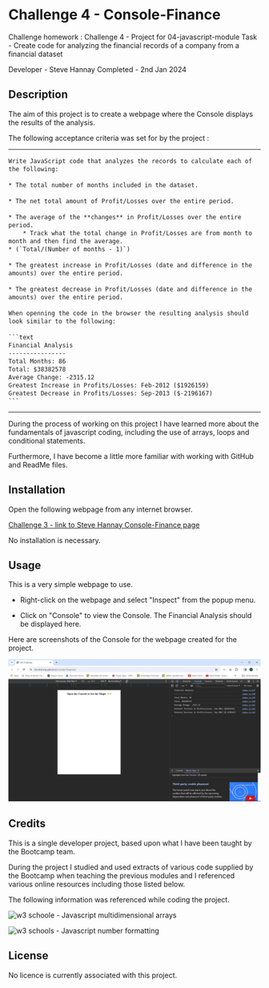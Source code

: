 # Challenge 4 - Console-Finance

Challenge homework : 
Challenge 4 - Project for 04-javascript-module 
Task - Create code for analyzing the financial records of a company from a financial dataset 

Developer - Steve Hannay
Completed - 2nd Jan 2024


## Description

The aim of this project is to create a webpage where the Console displays the results of the analysis.

The following acceptance criteria was set for by the project :

--------------------------------------------------------------------------------------------------------------------------

    Write JavaScript code that analyzes the records to calculate each of the following:

    * The total number of months included in the dataset.

    * The net total amount of Profit/Losses over the entire period.

    * The average of the **changes** in Profit/Losses over the entire period.
        * Track what the total change in Profit/Losses are from month to month and then find the average.
    * (`Total/(Number of months - 1)`)

    * The greatest increase in Profit/Losses (date and difference in the amounts) over the entire period.

    * The greatest decrease in Profit/Losses (date and difference in the amounts) over the entire period.

    When openning the code in the browser the resulting analysis should look similar to the following:

    ```text
    Financial Analysis 
    ----------------
    Total Months: 86
    Total: $38382578
    Average Change: -2315.12
    Greatest Increase in Profits/Losses: Feb-2012 ($1926159)
    Greatest Decrease in Profits/Losses: Sep-2013 ($-2196167)
    ```

--------------------------------------------------------------------------------------------------------------------------

During the process of working on this project I have learned more about the fundamentals of javascript coding, including the use of arrays, loops and conditional statements. 

Furthermore, I have become a little more familiar with working with GitHub and ReadMe files.


## Installation

Open the following webpage from any internet browser.

[Challenge 3 - link to Steve Hannay Console-Finance page](https://stevehannay.github.io/Console-Finances)

No installation is necessary. 



## Usage

This is a very simple webpage to use.

- Right-click on the webpage and select "Inspect" from the popup menu.

- Click on "Console" to view the Console. The Financial Analysis should be displayed here.


Here are screenshots of the Console for the webpage created for the project.

![Challenge 3 - screenshot of Steve Hannay Console-Finance page](images/Console-Finances%20Screenshot.jpg)


## Credits

This is a single developer project, based upon what I have been taught by the Bootcamp team.

During the project I studied and used extracts of various code supplied by the Bootcamp when teaching the previous modules and I referenced various online resources including those listed below.


The following information was referenced while coding the project.

![w3 schoole - Javascript multidimensional arrays](https://www.w3schools.com/java/java_arrays_multi.asp)

![w3 schools - Javascript number formatting](https://www.w3schools.com/jsref/jsref_tofixed.asp)


## License

No licence is currently associated with this project.



